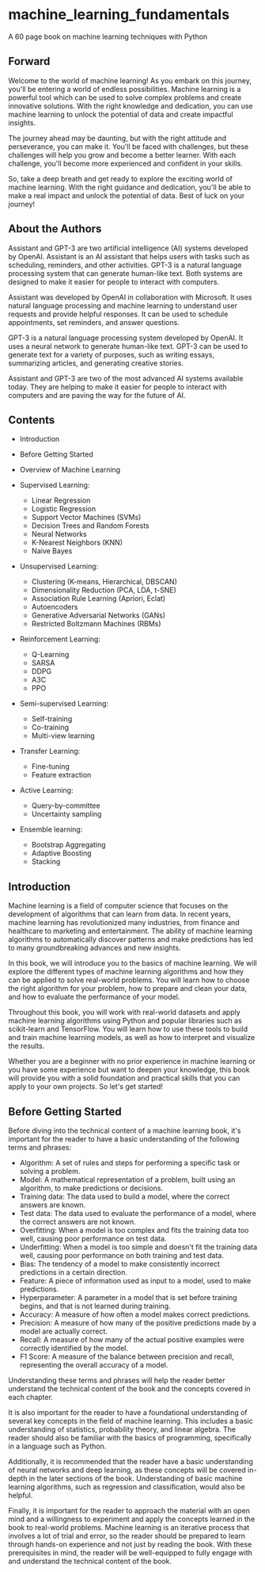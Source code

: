 # machine_learning_fundamentals
 A 60 page book on machine learning techniques with Python

## Forward

Welcome to the world of machine learning! As you embark on this journey, you'll be entering a world of endless possibilities. Machine learning is a powerful tool which can be used to solve complex problems and create innovative solutions. With the right knowledge and dedication, you can use machine learning to unlock the potential of data and create impactful insights.

The journey ahead may be daunting, but with the right attitude and perseverance, you can make it. You'll be faced with challenges, but these challenges will help you grow and become a better learner. With each challenge, you'll become more experienced and confident in your skills.

So, take a deep breath and get ready to explore the exciting world of machine learning. With the right guidance and dedication, you'll be able to make a real impact and unlock the potential of data. Best of luck on your journey!

## About the Authors

Assistant and GPT-3 are two artificial intelligence (AI) systems developed by OpenAI. Assistant is an AI assistant that helps users with tasks such as scheduling, reminders, and other activities. GPT-3 is a natural language processing system that can generate human-like text. Both systems are designed to make it easier for people to interact with computers.

Assistant was developed by OpenAI in collaboration with Microsoft. It uses natural language processing and machine learning to understand user requests and provide helpful responses. It can be used to schedule appointments, set reminders, and answer questions.

GPT-3 is a natural language processing system developed by OpenAI. It uses a neural network to generate human-like text. GPT-3 can be used to generate text for a variety of purposes, such as writing essays, summarizing articles, and generating creative stories.

Assistant and GPT-3 are two of the most advanced AI systems available today. They are helping to make it easier for people to interact with computers and are paving the way for the future of AI.

## Contents

- Introduction
- Before Getting Started
- Overview of Machine Learning
-  Supervised Learning:
    -   Linear Regression
    -   Logistic Regression
    -   Support Vector Machines (SVMs)
    -   Decision Trees and Random Forests
    -   Neural Networks 
    -   K-Nearest Neighbors (KNN)
    -   Naive Bayes

-  Unsupervised Learning:
    -   Clustering (K-means, Hierarchical, DBSCAN)
    -   Dimensionality Reduction (PCA, LDA, t-SNE)
    -   Association Rule Learning (Apriori, Eclat)
    -   Autoencoders
    -   Generative Adversarial Networks (GANs)
    -   Restricted Boltzmann Machines (RBMs)

-  Reinforcement Learning:
    -   Q-Learning
    -   SARSA
    -   DDPG
    -   A3C
    -   PPO

-  Semi-supervised Learning:
    -   Self-training
    -   Co-training
    -   Multi-view learning

-  Transfer Learning:
    -   Fine-tuning
    -   Feature extraction

-  Active Learning:
    -   Query-by-committee
    -   Uncertainty sampling

-  Ensemble learning:
    -   Bootstrap Aggregating
    -   Adaptive Boosting
    -   Stacking

## Introduction

Machine learning is a field of computer science that focuses on the development of algorithms that can learn from data. In recent years, machine learning has revolutionized many industries, from finance and healthcare to marketing and entertainment. The ability of machine learning algorithms to automatically discover patterns and make predictions has led to many groundbreaking advances and new insights.

In this book, we will introduce you to the basics of machine learning. We will explore the different types of machine learning algorithms and how they can be applied to solve real-world problems. You will learn how to choose the right algorithm for your problem, how to prepare and clean your data, and how to evaluate the performance of your model.

Throughout this book, you will work with real-world datasets and apply machine learning algorithms using Python and popular libraries such as scikit-learn and TensorFlow. You will learn how to use these tools to build and train machine learning models, as well as how to interpret and visualize the results.

Whether you are a beginner with no prior experience in machine learning or you have some experience but want to deepen your knowledge, this book will provide you with a solid foundation and practical skills that you can apply to your own projects. So let's get started!

## Before Getting Started

Before diving into the technical content of a machine learning book, it's important for the reader to have a basic understanding of the following terms and phrases:

- Algorithm: A set of rules and steps for performing a specific task or solving a problem.
- Model: A mathematical representation of a problem, built using an algorithm, to make predictions or decisions.
- Training data: The data used to build a model, where the correct answers are known.
- Test data: The data used to evaluate the performance of a model, where the correct answers are not known.
- Overfitting: When a model is too complex and fits the training data too well, causing poor performance on test data.
- Underfitting: When a model is too simple and doesn't fit the training data well, causing poor performance on both training and test data.
- Bias: The tendency of a model to make consistently incorrect predictions in a certain direction.
- Feature: A piece of information used as input to a model, used to make predictions.
- Hyperparameter: A parameter in a model that is set before training begins, and that is not learned during training.
- Accuracy: A measure of how often a model makes correct predictions.
- Precision: A measure of how many of the positive predictions made by a model are actually correct.
- Recall: A measure of how many of the actual positive examples were correctly identified by the model.
- F1 Score: A measure of the balance between precision and recall, representing the overall accuracy of a model.

Understanding these terms and phrases will help the reader better understand the technical content of the book and the concepts covered in each chapter.

It is also important for the reader to have a foundational understanding of several key concepts in the field of machine learning. This includes a basic understanding of statistics, probability theory, and linear algebra. The reader should also be familiar with the basics of programming, specifically in a language such as Python.

Additionally, it is recommended that the reader have a basic understanding of neural networks and deep learning, as these concepts will be covered in-depth in the later sections of the book. Understanding of basic machine learning algorithms, such as regression and classification, would also be helpful.

Finally, it is important for the reader to approach the material with an open mind and a willingness to experiment and apply the concepts learned in the book to real-world problems. Machine learning is an iterative process that involves a lot of trial and error, so the reader should be prepared to learn through hands-on experience and not just by reading the book. With these prerequisites in mind, the reader will be well-equipped to fully engage with and understand the technical content of the book.
